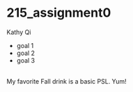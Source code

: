 # 215_assignment0
Kathy Qi
- goal 1
- goal 2
- goal 3
<br>
My favorite Fall drink is a basic PSL. Yum!